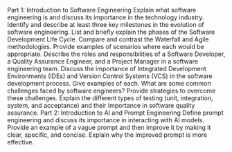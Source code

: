 Part 1: Introduction to Software Engineering
Explain what software engineering is and discuss its importance in the technology industry.
Identify and describe at least three key milestones in the evolution of software engineering.
List and briefly explain the phases of the Software Development Life Cycle.
Compare and contrast the Waterfall and Agile methodologies. Provide examples of scenarios where each would be appropriate.
Describe the roles and responsibilities of a Software Developer, a Quality Assurance Engineer, and a Project Manager in a software engineering team.
Discuss the importance of Integrated Development Environments (IDEs) and Version Control Systems (VCS) in the software development process. Give examples of each.
What are some common challenges faced by software engineers? Provide strategies to overcome these challenges.
Explain the different types of testing (unit, integration, system, and acceptance) and their importance in software quality assurance.
Part 2: Introduction to AI and Prompt Engineering
Define prompt engineering and discuss its importance in interacting with AI models.
Provide an example of a vague prompt and then improve it by making it clear, specific, and concise. Explain why the improved prompt is more effective.
